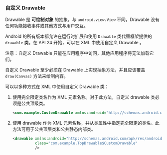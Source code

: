 ### 自定义 Drawable

Drawable 是 **可绘制对象** 的抽象，与 `android.view.View` 不同，Drawable 没有任何功能接收事件或其他方式与用户交互。

Android 的所有版本都允许在运行时扩展和使用 `Drawable` 类代替框架提供的 `drawable` 类。在 API 24 开始，可以在 XML 中使用自定义 Drawable 。

注意：自定义 Drawable 只能在应用程序中访问，其他应用程序将无法加载它们。

自定义 Drawable 至少必须在 Drawable 上实现抽象方法，并且应该覆盖 `draw(Canvas)` 方法来绘制内容。

可以以多种方式在 XML 中使用自定义 Drawable 类：

1. 使用完全限定类名作为 XML 元素名称。对于此方法，自定义 drawable 类必须是公共顶级类。

   ``` xml
   <com.example.CustomDrawable xmlns:android="http://schemas.android.com/apk/res/android"/>
   ```

2. 使用 drawable 作为 XML 元素名称，并从类属性中指定完全限定的类名。此方法可用于公共顶层类和公共静态内部类。

   ``` xml
   <drawable xmlns:android="http://schemas.android.com/apk/res/android"
             class="com.example.TopDrawable$CustomDrawable"
             />
   ```



